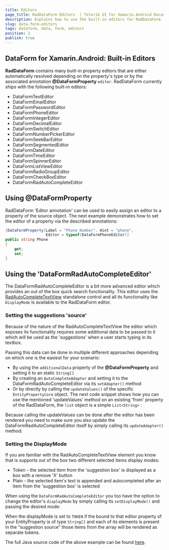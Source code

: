 ```yaml
---
title: Editors
page_title: RadDataForm Editors  | Telerik UI for Xamarin.Android Documentation
description: Explains how to use the built-in editors for RadDataForm
slug: data-form-editors
tags: dataform, data, form, editors
position: 3
publish: true
---
```


## DataForm for Xamarin.Android: Built-in Editors

**RadDataForm** contains many built-in property editors that are either automatically resolved depending on the property's type or by the associated annotation **@DataFormProperty** `editor`. RadDataForm currently ships with the following built-in editors:

- DataFormTextEditor
- DataFormEmailEditor
- DataFormPasswordEditor
- DataFormPhoneEditor
- DataFormIntegerEditor
- DataFormDecimalEditor
- DataFormSwitchEditor
- DataFormNumberPickerEditor
- DataFormSeekBarEditor
- DataFormSegmentedEditor
- DataFormDateEditor
- DataFormTimeEditor
- DataFormSpinnerEditor
- DataFormListViewEditor
- DataFormRadioGroupEditor
- DataFormCheckBoxEditor
- DataFormRadAutoCompleteEditor

## Using @DataFormProperty

RadDataForm 'Editor annotation' can be used to easily assign an editor to a property of the source object. The next example demonstrates how to set the editor of a property via the described annotations:

```C#
[DataFormProperty(Label = "Phone Number", Hint = "phone",
				  Editor = typeof(DataFormPhoneEditor)]
public string Phone
{
	get;
	set;
}
```

## Using the 'DataFormRadAutoCompleteEditor'

The DataFormRadAutoCompleteEditor is a bit more advanced editor which provides an out of the box quick search functionality. This editor uses the [RadAutoCompleteTextView]() standalone control and all its functionality like `DisplayMode` is available to the RadDataForm editor.

### Setting the suggestions 'source'

Because of the nature of the RadAutoCompleteTextView the editor which exposes its functionality requires some additional data to be passed to it which will be used as the 'suggestions' when a user starts typing in its textbox.

Passing this data can be done in multiple different approaches depending on which one is the easiest for your scenario:

- By using the `additionalData` property of the **@DataFormProperty** and setting it to an static `String[]`
- By creating an `AutoCompleteAdapter` and setting it to the DataFormRadAutoCompleteEditor via its `setAdapter()` method
- Or by directly by calling the `updateValues()` of the specific `EntityPropertyCore` object. The next code snippet shows how you can use the mentioned 'updateValues' method on an existing 'from' property of the RadDataForm, the `list` object is a simple `List<String>` :

 

 Because calling the updateValues can be done after the editor has been rendered you need to make sure you also update the DataFormRadAutoCompleteEditor itself by simply calling its `updateAdapter()` method:

 

### Setting the DisplayMode

If you are familiar with the RadAutoCompleteTextView element you know that is supports out of the box two different selected items display modes:

- Token - the selected item from the 'suggestion box' is displayed as a box with a remove 'X' button
- Plain - the selected item's text is appended and autocompleted after an item from the 'suggestion box' is selected

When using the `DataFormRadAutoCompleteEditor` you too have the option to change the editor's `displayMode` by simply calling its `setDisplayMode()` and passing the desired mode:

 

 When the displayMode is set to `TOKEN` if the bound to that editor property of your EntityProperty is of type `String[]` and each of its elements is present in the "suggestion source" those items from the array will be rendered as separate tokens.

 The full Java source code of the above example can be found [here](https://github.com/telerik/Android-samples/blob/453ad69247632f3c4d48eff87e682e167a35115a/Samples-Java/Samples/src/main/java/fragments/dataform/DataFormAutoCompleteTextViewEditorFragment.java).
